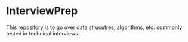 # InterviewPrep

This repository is to go over data strucutres, algorithms, etc. commonly tested in technical interviews.
